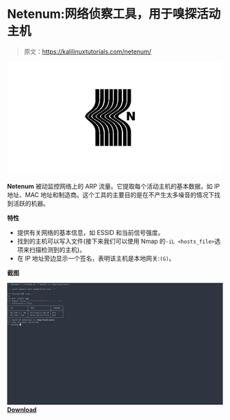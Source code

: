 # Netenum:网络侦察工具，用于嗅探活动主机

> 原文：<https://kalilinuxtutorials.com/netenum/>

[![Netenum : Network Reconnaisance Tool That Sniffs For Active Hosts](img/5e33d9e728fbc9c9202bac0ad167cac7.png "Netenum : Network Reconnaisance Tool That Sniffs For Active Hosts")](https://1.bp.blogspot.com/-jbfziD5yawc/Xy-jCOq6xWI/AAAAAAAAHRc/3M8_asmlBGYOF8K9cbEGyyu0BNAe9G8VwCLcBGAsYHQ/s728/Netenum%25281%2529.png)

**Netenum** 被动监控网络上的 ARP 流量。它提取每个活动主机的基本数据，如 IP 地址、MAC 地址和制造商。这个工具的主要目的是在不产生太多噪音的情况下找到活跃的机器。

**特性**

*   提供有关网络的基本信息，如 ESSID 和当前信号强度。
*   找到的主机可以写入文件(接下来我们可以使用 Nmap 的`-iL <hosts_file>`选项来扫描检测到的主机)。
*   在 IP 地址旁边显示一个签名，表明该主机是本地网关:`(G)`。

**截图**

![](img/5314fd6574cba5e78db7e3d2a9cabea0.png)[**Download**](https://github.com/wintrmvte/Netenum#features)